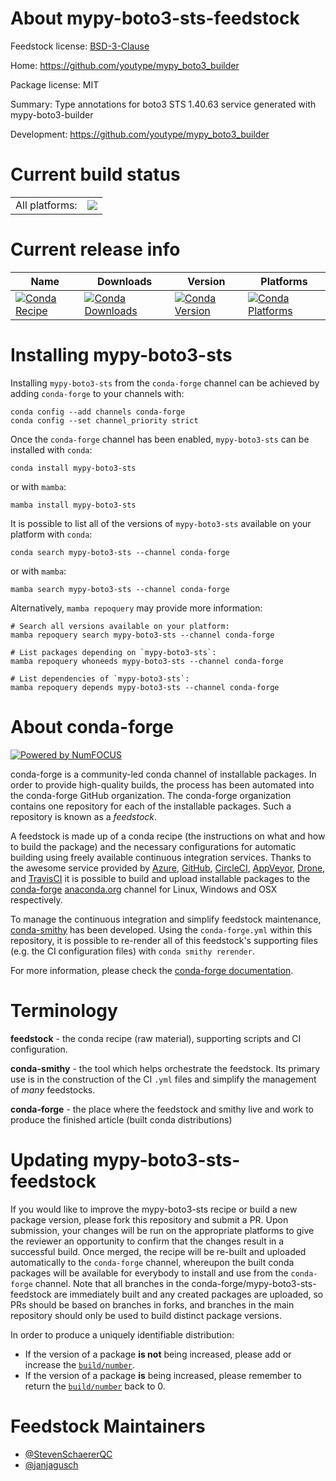 About mypy-boto3-sts-feedstock
==============================

Feedstock license: [BSD-3-Clause](https://github.com/conda-forge/mypy-boto3-sts-feedstock/blob/main/LICENSE.txt)

Home: https://github.com/youtype/mypy_boto3_builder

Package license: MIT

Summary: Type annotations for boto3 STS 1.40.63 service generated with mypy-boto3-builder

Development: https://github.com/youtype/mypy_boto3_builder

Current build status
====================


<table><tr><td>All platforms:</td>
    <td>
      <a href="https://dev.azure.com/conda-forge/feedstock-builds/_build/latest?definitionId=25062&branchName=main">
        <img src="https://dev.azure.com/conda-forge/feedstock-builds/_apis/build/status/mypy-boto3-sts-feedstock?branchName=main">
      </a>
    </td>
  </tr>
</table>

Current release info
====================

| Name | Downloads | Version | Platforms |
| --- | --- | --- | --- |
| [![Conda Recipe](https://img.shields.io/badge/recipe-mypy--boto3--sts-green.svg)](https://anaconda.org/conda-forge/mypy-boto3-sts) | [![Conda Downloads](https://img.shields.io/conda/dn/conda-forge/mypy-boto3-sts.svg)](https://anaconda.org/conda-forge/mypy-boto3-sts) | [![Conda Version](https://img.shields.io/conda/vn/conda-forge/mypy-boto3-sts.svg)](https://anaconda.org/conda-forge/mypy-boto3-sts) | [![Conda Platforms](https://img.shields.io/conda/pn/conda-forge/mypy-boto3-sts.svg)](https://anaconda.org/conda-forge/mypy-boto3-sts) |

Installing mypy-boto3-sts
=========================

Installing `mypy-boto3-sts` from the `conda-forge` channel can be achieved by adding `conda-forge` to your channels with:

```
conda config --add channels conda-forge
conda config --set channel_priority strict
```

Once the `conda-forge` channel has been enabled, `mypy-boto3-sts` can be installed with `conda`:

```
conda install mypy-boto3-sts
```

or with `mamba`:

```
mamba install mypy-boto3-sts
```

It is possible to list all of the versions of `mypy-boto3-sts` available on your platform with `conda`:

```
conda search mypy-boto3-sts --channel conda-forge
```

or with `mamba`:

```
mamba search mypy-boto3-sts --channel conda-forge
```

Alternatively, `mamba repoquery` may provide more information:

```
# Search all versions available on your platform:
mamba repoquery search mypy-boto3-sts --channel conda-forge

# List packages depending on `mypy-boto3-sts`:
mamba repoquery whoneeds mypy-boto3-sts --channel conda-forge

# List dependencies of `mypy-boto3-sts`:
mamba repoquery depends mypy-boto3-sts --channel conda-forge
```


About conda-forge
=================

[![Powered by
NumFOCUS](https://img.shields.io/badge/powered%20by-NumFOCUS-orange.svg?style=flat&colorA=E1523D&colorB=007D8A)](https://numfocus.org)

conda-forge is a community-led conda channel of installable packages.
In order to provide high-quality builds, the process has been automated into the
conda-forge GitHub organization. The conda-forge organization contains one repository
for each of the installable packages. Such a repository is known as a *feedstock*.

A feedstock is made up of a conda recipe (the instructions on what and how to build
the package) and the necessary configurations for automatic building using freely
available continuous integration services. Thanks to the awesome service provided by
[Azure](https://azure.microsoft.com/en-us/services/devops/), [GitHub](https://github.com/),
[CircleCI](https://circleci.com/), [AppVeyor](https://www.appveyor.com/),
[Drone](https://cloud.drone.io/welcome), and [TravisCI](https://travis-ci.com/)
it is possible to build and upload installable packages to the
[conda-forge](https://anaconda.org/conda-forge) [anaconda.org](https://anaconda.org/)
channel for Linux, Windows and OSX respectively.

To manage the continuous integration and simplify feedstock maintenance,
[conda-smithy](https://github.com/conda-forge/conda-smithy) has been developed.
Using the ``conda-forge.yml`` within this repository, it is possible to re-render all of
this feedstock's supporting files (e.g. the CI configuration files) with ``conda smithy rerender``.

For more information, please check the [conda-forge documentation](https://conda-forge.org/docs/).

Terminology
===========

**feedstock** - the conda recipe (raw material), supporting scripts and CI configuration.

**conda-smithy** - the tool which helps orchestrate the feedstock.
                   Its primary use is in the construction of the CI ``.yml`` files
                   and simplify the management of *many* feedstocks.

**conda-forge** - the place where the feedstock and smithy live and work to
                  produce the finished article (built conda distributions)


Updating mypy-boto3-sts-feedstock
=================================

If you would like to improve the mypy-boto3-sts recipe or build a new
package version, please fork this repository and submit a PR. Upon submission,
your changes will be run on the appropriate platforms to give the reviewer an
opportunity to confirm that the changes result in a successful build. Once
merged, the recipe will be re-built and uploaded automatically to the
`conda-forge` channel, whereupon the built conda packages will be available for
everybody to install and use from the `conda-forge` channel.
Note that all branches in the conda-forge/mypy-boto3-sts-feedstock are
immediately built and any created packages are uploaded, so PRs should be based
on branches in forks, and branches in the main repository should only be used to
build distinct package versions.

In order to produce a uniquely identifiable distribution:
 * If the version of a package **is not** being increased, please add or increase
   the [``build/number``](https://docs.conda.io/projects/conda-build/en/latest/resources/define-metadata.html#build-number-and-string).
 * If the version of a package **is** being increased, please remember to return
   the [``build/number``](https://docs.conda.io/projects/conda-build/en/latest/resources/define-metadata.html#build-number-and-string)
   back to 0.

Feedstock Maintainers
=====================

* [@StevenSchaererQC](https://github.com/StevenSchaererQC/)
* [@janjagusch](https://github.com/janjagusch/)


